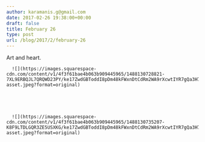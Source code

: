 ```yaml
---
author: karamanis.g@gmail.com
date: 2017-02-26 19:38:00+00:00
draft: false
title: February 26
type: post
url: /blog/2017/2/february-26
---
```


Art and heart.


  
      ![](https://images.squarespace-cdn.com/content/v1/4f3f61bae4b063b909445965/1488130728821-7XL9ERBQJL7QRQWD23PY/ke17ZwdGBToddI8pDm48kFWxnDtCdRm2WA9rXcwtIYR7gQa3H78H3Y0txjaiv_0fDoOvxcdMmMKkDsyUqMSsMWxHk725yiiHCCLfrh8O1z5QPOohDIaIeljMHgDF5CVlOqpeNLcJ80NK65_fV7S1UcTSrQkGwCGRqSxozz07hWZrYGYYH8sg4qn8Lpf9k1pYMHPsat2_S1jaQY3SwdyaXg/image-asset.jpeg?format=original)

  


  
      ![](https://images.squarespace-cdn.com/content/v1/4f3f61bae4b063b909445965/1488130735207-K8F9LTDLGQR3ZE5USXKG/ke17ZwdGBToddI8pDm48kFWxnDtCdRm2WA9rXcwtIYR7gQa3H78H3Y0txjaiv_0fDoOvxcdMmMKkDsyUqMSsMWxHk725yiiHCCLfrh8O1z5QPOohDIaIeljMHgDF5CVlOqpeNLcJ80NK65_fV7S1UcTSrQkGwCGRqSxozz07hWZrYGYYH8sg4qn8Lpf9k1pYMHPsat2_S1jaQY3SwdyaXg/image-asset.jpeg?format=original)

